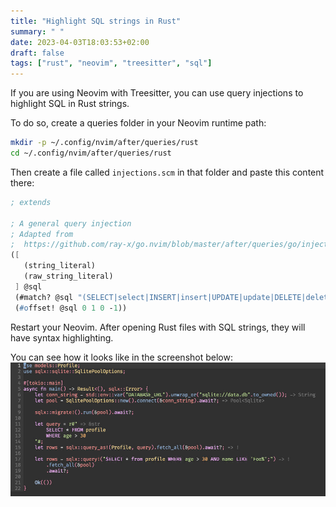 ```yaml
---
title: "Highlight SQL strings in Rust"
summary: " "
date: 2023-04-03T18:03:53+02:00
draft: false
tags: ["rust", "neovim", "treesitter", "sql"]
---
```


If you are using Neovim with Treesitter, you can use query injections to highlight SQL in Rust strings.

To do so, create a queries folder in your Neovim runtime path:
```sh
mkdir -p ~/.config/nvim/after/queries/rust
cd ~/.config/nvim/after/queries/rust
```

Then create a file called `injections.scm` in that folder and paste this content there:

```scheme {linenos=true}
; extends

; A general query injection
; Adapted from 
;  https://github.com/ray-x/go.nvim/blob/master/after/queries/go/injections.scm
([
   (string_literal)
   (raw_string_literal)
 ] @sql
 (#match? @sql "(SELECT|select|INSERT|insert|UPDATE|update|DELETE|delete).+(FROM|from|INTO|into|VALUES|values|SET|set).*(WHERE|where|GROUP BY|group by)?")
 (#offset! @sql 0 1 0 -1))
```

Restart your Neovim. After opening Rust files with SQL strings, they will have syntax highlighting.

You can see how it looks like in the screenshot below:
![Screenshot](/images/rust-sql-highlight.jpg)

